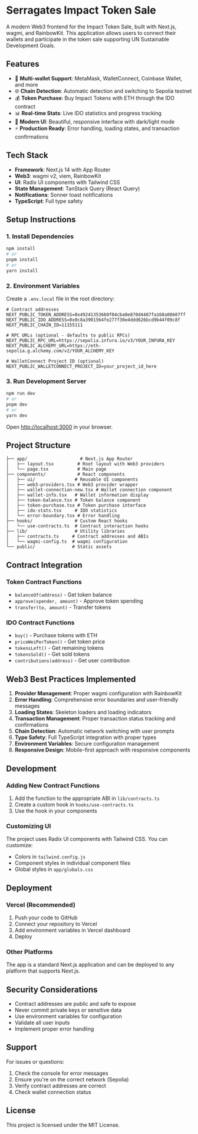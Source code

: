 # Serragates Impact Token Sale

A modern Web3 frontend for the Impact Token Sale, built with Next.js, wagmi, and RainbowKit. This application allows users to connect their wallets and participate in the token sale supporting UN Sustainable Development Goals.

## Features

- 🔗 **Multi-wallet Support**: MetaMask, WalletConnect, Coinbase Wallet, and more
- 🌐 **Chain Detection**: Automatic detection and switching to Sepolia testnet
- 💰 **Token Purchase**: Buy Impact Tokens with ETH through the IDO contract
- 📊 **Real-time Stats**: Live IDO statistics and progress tracking
- 🎨 **Modern UI**: Beautiful, responsive interface with dark/light mode
- ⚡ **Production Ready**: Error handling, loading states, and transaction confirmations

## Tech Stack

- **Framework**: Next.js 14 with App Router
- **Web3**: wagmi v2, viem, RainbowKit
- **UI**: Radix UI components with Tailwind CSS
- **State Management**: TanStack Query (React Query)
- **Notifications**: Sonner toast notifications
- **TypeScript**: Full type safety

## Setup Instructions

### 1. Install Dependencies

```bash
npm install
# or
pnpm install
# or
yarn install
```

### 2. Environment Variables

Create a `.env.local` file in the root directory:

```env
# Contract addresses
NEXT_PUBLIC_TOKEN_ADDRESS=0x49241353660f04cba0e870d4487fa168a08607ff
NEXT_PUBLIC_IDO_ADDRESS=0x0c8a3901564fe277f30e4ddd626bcd9b44f09c8f
NEXT_PUBLIC_CHAIN_ID=11155111

# RPC URLs (optional - defaults to public RPCs)
NEXT_PUBLIC_RPC_URL=https://sepolia.infura.io/v3/YOUR_INFURA_KEY
NEXT_PUBLIC_ALCHEMY_URL=https://eth-sepolia.g.alchemy.com/v2/YOUR_ALCHEMY_KEY

# WalletConnect Project ID (optional)
NEXT_PUBLIC_WALLETCONNECT_PROJECT_ID=your_project_id_here
```

### 3. Run Development Server

```bash
npm run dev
# or
pnpm dev
# or
yarn dev
```

Open [http://localhost:3000](http://localhost:3000) in your browser.

## Project Structure

```
├── app/                    # Next.js App Router
│   ├── layout.tsx         # Root layout with Web3 providers
│   └── page.tsx           # Main page
├── components/            # React components
│   ├── ui/               # Reusable UI components
│   ├── web3-providers.tsx # Web3 provider wrapper
│   ├── wallet-connection-new.tsx # Wallet connection component
│   ├── wallet-info.tsx   # Wallet information display
│   ├── token-balance.tsx # Token balance component
│   ├── token-purchase.tsx # Token purchase interface
│   ├── ido-stats.tsx     # IDO statistics
│   └── error-boundary.tsx # Error handling
├── hooks/                # Custom React hooks
│   └── use-contracts.ts  # Contract interaction hooks
├── lib/                  # Utility libraries
│   ├── contracts.ts     # Contract addresses and ABIs
│   └── wagmi-config.ts  # wagmi configuration
└── public/              # Static assets
```

## Contract Integration

### Token Contract Functions
- `balanceOf(address)` - Get token balance
- `approve(spender, amount)` - Approve token spending
- `transfer(to, amount)` - Transfer tokens

### IDO Contract Functions
- `buy()` - Purchase tokens with ETH
- `priceWeiPerToken()` - Get token price
- `tokensLeft()` - Get remaining tokens
- `tokensSold()` - Get sold tokens
- `contributions(address)` - Get user contribution

## Web3 Best Practices Implemented

1. **Provider Management**: Proper wagmi configuration with RainbowKit
2. **Error Handling**: Comprehensive error boundaries and user-friendly messages
3. **Loading States**: Skeleton loaders and loading indicators
4. **Transaction Management**: Proper transaction status tracking and confirmations
5. **Chain Detection**: Automatic network switching with user prompts
6. **Type Safety**: Full TypeScript integration with proper types
7. **Environment Variables**: Secure configuration management
8. **Responsive Design**: Mobile-first approach with responsive components

## Development

### Adding New Contract Functions

1. Add the function to the appropriate ABI in `lib/contracts.ts`
2. Create a custom hook in `hooks/use-contracts.ts`
3. Use the hook in your components

### Customizing UI

The project uses Radix UI components with Tailwind CSS. You can customize:
- Colors in `tailwind.config.js`
- Component styles in individual component files
- Global styles in `app/globals.css`

## Deployment

### Vercel (Recommended)

1. Push your code to GitHub
2. Connect your repository to Vercel
3. Add environment variables in Vercel dashboard
4. Deploy

### Other Platforms

The app is a standard Next.js application and can be deployed to any platform that supports Next.js.

## Security Considerations

- Contract addresses are public and safe to expose
- Never commit private keys or sensitive data
- Use environment variables for configuration
- Validate all user inputs
- Implement proper error handling

## Support

For issues or questions:
1. Check the console for error messages
2. Ensure you're on the correct network (Sepolia)
3. Verify contract addresses are correct
4. Check wallet connection status

## License

This project is licensed under the MIT License.

